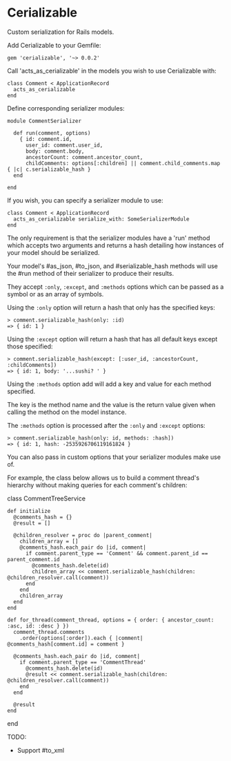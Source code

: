 # Cerializable

Custom serialization for Rails models.

Add Cerializable to your Gemfile:

    gem 'cerializable', '~> 0.0.2'

Call 'acts_as_cerializable' in the models you wish to use Cerializable with:

    class Comment < ApplicationRecord
      acts_as_cerializable
    end

Define corresponding serializer modules:

    module CommentSerializer

      def run(comment, options)
        { id: comment.id,
          user_id: comment.user_id,
          body: comment.body,
          ancestorCount: comment.ancestor_count,
          childComments: options[:children] || comment.child_comments.map { |c| c.serializable_hash }
      end

    end

If you wish, you can specify a serializer module to use:

    class Comment < ApplicationRecord
      acts_as_cerializable serialize_with: SomeSerializerModule
    end


The only requirement is that the serializer modules have a 'run' method which accepts two arguments and returns a hash detailing how instances of your model should be serialized.

Your model's #as_json, #to_json, and #serializable_hash methods will use the #run method of their serializer to produce their results.

They accept `:only`, `:except`, and `:methods` options which can be passed as a
symbol or as an array of symbols.

Using the `:only` option will return a hash that only has the specified keys:

    > comment.serializable_hash(only: :id)
    => { id: 1 }

Using the `:except` option will return a hash that has all default keys except those specified:

    > comment.serializable_hash(except: [:user_id, :ancestorCount, :childComments])
    => { id: 1, body: '...sushi? ' }

Using the `:methods` option add will add a key and value for each method specified.

The key is the method name and the value is the return value given when calling the method on the model instance.

The `:methods` option is processed after the `:only` and `:except` options:

    > comment.serializable_hash(only: id, methods: :hash])
    => { id: 1, hash: -2535926706119161824 }

You can also pass in custom options that your serializer modules make use of.

For example, the class below allows us to build a comment thread's hierarchy without making queries for each comment's children:

  class CommentTreeService

    def initialize
      @comments_hash = {}
      @result = []

      @children_resolver = proc do |parent_comment|
        children_array = []
        @comments_hash.each_pair do |id, comment|
          if comment.parent_type == 'Comment' && comment.parent_id == parent_comment.id
            @comments_hash.delete(id)
            children_array << comment.serializable_hash(children: @children_resolver.call(comment))
          end
        end
        children_array
      end
    end

    def for_thread(comment_thread, options = { order: { ancestor_count: :asc, id: :desc } })
      comment_thread.comments
        .order(options[:order]).each { |comment| @comments_hash[comment.id] = comment }

      @comments_hash.each_pair do |id, comment|
        if comment.parent_type == 'CommentThread'
          @comments_hash.delete(id)
          @result << comment.serializable_hash(children: @children_resolver.call(comment))
        end
      end

      @result
    end

  end

TODO:

* Support #to_xml

